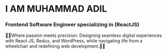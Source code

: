 <h1>I AM MUHAMMAD ADIL</h1>
<h3>Frontend Software Engineer specializing in (ReactJS)</h3>
<p>🚀🚀Where passion meets precision: Designing seamless digital experiences with React JS, Redux, and WordPress, while navigating life from a wheelchair and redefining web development.🚀🚀</p>

